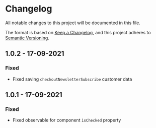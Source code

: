 # Changelog
All notable changes to this project will be documented in this file.

The format is based on [Keep a Changelog](https://keepachangelog.com/en/1.0.0/),
and this project adheres to [Semantic Versioning](https://semver.org/spec/v2.0.0.html).

## 1.0.2 - 17-09-2021
### Fixed
- Fixed saving `checkoutNewsletterSubscribe` customer data

## 1.0.1 - 17-09-2021
### Fixed
- Fixed observable for component `isChecked` property
